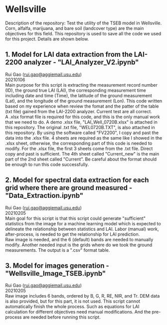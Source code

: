 # Wellsville
Description of the repository:
Test the utility of the TSEB model in Wellsville. Corn, alfalfa, marijuana, and bare soil (landcover type) are the main objectives for this field. This repository is used to save all the code we used for this project. Details are shown below.


## 1. Model for LAI data extraction from the LAI-2200 analyzer - "LAI_Analyzer_V2.ipynb"
Rui Gao (rui.gao@aggiemail.usu.edu)<br>
20210106<br>
Main purpose for this script is extracting the measurement record number (ID), the ground true LAI (LAI), the corresponding measurement time including date and time (Time), the latitude of the ground measurement (Lat), and the longitude of the ground measurement (Lon). This code written based on my experience when review the fomat and the patter of the table (txt file) gained from the LAI-2200 analyzer. Current test are all correct.<br>
A .xlsx format file is required for this code, and this is the only manual work that we need to do. A demo .xlsx file, "LAI_Well_0720B.xlsx" is attached in this repository. The original .txt file, "WEL0720B.TXT", is also attached in this repository. By using the software called "FV2200", I copy and past the data into the .xlsx file. 4 sheets are required as the same like I showed in the .xlsx sheet, otherwise, the corresponding part of this code is needed to modify. For the .xlsx file, the first 3 sheets come from the .txt file. Direct copy and past is sufficient. The 4th sheet called "Current_new" is the main part of the 2nd sheet called "Current". Be careful about the format should be enough to run this code successfully.


## 2. Model for spectral data extraction for each grid where there are ground measured - "Data_Extraction.ipynb"
Rui Gao (rui.gao@aggiemail.usu.edu)<br>
20210205<br>
Main goal for this script is that this script could generate "sufficient" statistics from the image for a machine learning model which is expected to delineate the relationship between statistics and LAI. Labor (manual) work, after-process, is needed to get the relationship for LAI prediction.<br> 
Raw image is needed, and the 6 (default) bands are needed to manually modify. Another needed input is the grids where do we took the ground measurements. The output is a ".csv" format table. 


## 3. Model for images generation - "Wellsville_Image_TSEB.ipynb"
Rui Gao (rui.gao@aggiemail.usu.edu)<br>
20210205<br>
Raw image includes 6 bands, ordered by B, G, R, RE, NIR, and Tr. DEM data is also provided, but for this part, it is not used.
This script cannot automatically finish the whole process. Such as equations for LAI calculation for different objectives need manual modifications. And the pre-process are needed before running this script.





    
 
